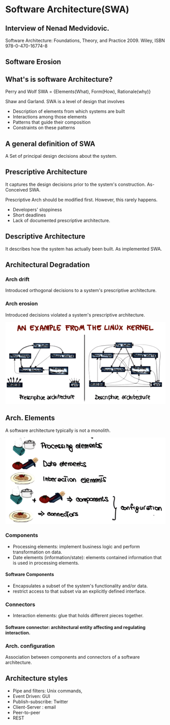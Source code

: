 # Software Architecture(SWA)

## Interview of Nenad Medvidovic.
Software Architecture: Foundations, Theory, and Practice 2009. Wiley, ISBN 978-0-470-16774-8

## Software Erosion

## What's is software Architecture?

Perry and Wolf
SWA = {Elements(What), Form(How), Rationale(why)}

Shaw and Garland.
SWA is a level of design that involves
* Description of elements from which systems are built
* Interactions among those elements
* Patterns that guide their composition
* Constraints on these patterns

## A general definition of SWA
A Set of principal design decisions about the system.


## Prescriptive Architecture
It captures the design decisions prior to the system's construction.
As-Conceived SWA.

Prescriptive Arch should be modified first. However, this rarely happens.
* Developers' sloppiness
* Short deadlines
* Lack of documented prescriptive architecture.

## Descriptive Architecture
It describes how the system has actually been built.
As implemented SWA.


## Architectural Degradation

### Arch drift
Introduced orthogonal decisions to a system's prescriptive architecture.

### Arch erosion
Introduced decisions violated a system's prescriptive architecture.

![Linux Kernel example](img/Linux-Kernel-architecture.png)

## Arch. Elements

A software architecture typically is not a monolith.

![Elements Metaphors](img/software_architecture_elements.png)
### Components
* Processing elements: implement business logic and perform transformation on data.
* Date elements (information/state): 
  elements contained information that is used in processing elements.

#### Software Components
* Encapsulates a subset of the system's functionality and/or data.
* restrict access to that subset via an explicitly defined interface.

### Connectors
* Interaction elements: glue that holds different pieces together.
#### Software connector: architectural entity affecting and regulating interaction.

### Arch. configuration
Association between components and connectors of a software architecture.

## Architecture styles

* Pipe and filters: Unix commands,
* Event Driven: GUI
* Publish-subscribe: Twitter
* Client-Server : email
* Peer-to-peer
* REST
